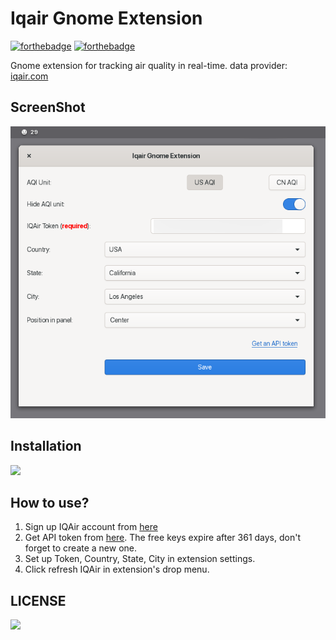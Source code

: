 Iqair Gnome Extension
==================

[![forthebadge](https://forthebadge.com/images/badges/made-with-javascript.svg)](https://forthebadge.com) [![forthebadge](https://forthebadge.com/images/badges/uses-git.svg)](https://forthebadge.com)

Gnome extension for tracking air quality in real-time. data provider: [iqair.com](https://iqair.com/)

## ScreenShot

![](screenshot.png)

## Installation

[![](https://camo.githubusercontent.com/4f1e6d9a2288e9914688d4423892e930f814c7fd10b4ca3a704fe2d3ea927410/68747470733a2f2f6d696368656c65672e6769746875622e696f2f646173682d746f2d646f636b2f6d656469612f6765742d69742d6f6e2d65676f2e706e67)](https://extensions.gnome.org/extension/4082/iqair-gnome-extension/)

## How to use?

1. Sign up IQAir account from [here](https://www.iqair.com/auth/signup)
2. Get API token from [here](https://www.iqair.com/dashboard/api). The free keys expire after 361 days, don't forget to create a new one.
3. Set up Token, Country, State, City in extension settings.
4. Click refresh IQAir in extension's drop menu.

## LICENSE

[![](https://www.gnu.org/graphics/gfdl-logo-tiny.png)](https://www.gnu.org/licenses/gpl-3.0.en.html)
